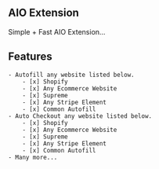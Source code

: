 ## AIO Extension

Simple + Fast AIO Extension...

## Features

```
- Autofill any website listed below.
    - [x] Shopify
    - [x] Any Ecommerce Website
    - [x] Supreme
    - [x] Any Stripe Element
    - [x] Common Autofill
- Auto Checkout any website listed below.
    - [x] Shopify
    - [x] Any Ecommerce Website
    - [x] Supreme
    - [x] Any Stripe Element
    - [x] Common Autofill
- Many more...
```
